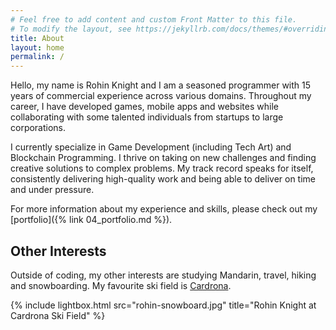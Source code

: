 ```yaml
---
# Feel free to add content and custom Front Matter to this file.
# To modify the layout, see https://jekyllrb.com/docs/themes/#overriding-theme-defaults
title: About
layout: home
permalink: /
---
```


Hello, my name is Rohin Knight and I am a seasoned programmer with 15 years of commercial experience across various domains. Throughout my career, I have developed games, mobile apps and websites while collaborating with some talented individuals from startups to large corporations.

I currently specialize in Game Development (including Tech Art) and Blockchain Programming. I thrive on taking on new challenges and finding creative solutions to complex problems. My track record speaks for itself, consistently delivering high-quality work and being able to deliver on time and under pressure.

For more information about my experience and skills, please check out my [portfolio]({% link 04_portfolio.md %}).

## Other Interests

Outside of coding, my other interests are studying Mandarin, travel, hiking and snowboarding. My favourite ski field is [Cardrona](https://www.cardrona.com/).
<br />

{% include lightbox.html src="rohin-snowboard.jpg" title="Rohin Knight at Cardrona Ski Field" %}